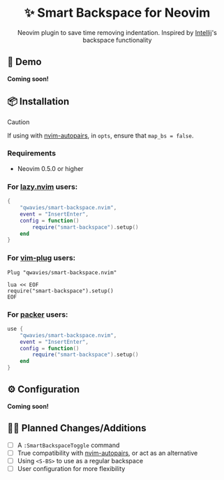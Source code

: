 <h1 align="center">✨ Smart Backspace for Neovim</h1>

<p align="center">Neovim plugin to save time removing indentation. Inspired by <a href="https://www.jetbrains.com/idea/">Intellij</a>'s backspace functionality</p>

## 🚀 Demo

**Coming soon!**

## 📦 Installation

> [!CAUTION]
> If using with [nvim-autopairs](https://github.com/windwp/nvim-autopairs), in `opts`, ensure that `map_bs = false`.

### Requirements

- Neovim 0.5.0 or higher

### For [lazy.nvim](https://lazy.folke.io) users:

```lua
{
    "qwavies/smart-backspace.nvim",
    event = "InsertEnter",
    config = function()
        require("smart-backspace").setup()
    end
}
```

### For [vim-plug](https://github.com/junegunn/vim-plug) users:

```vim
Plug "qwavies/smart-backspace.nvim"

lua << EOF
require("smart-backspace").setup()
EOF
```

### For [packer](https://github.com/wbthomason/packer.nvim) users:

```lua
use {
    "qwavies/smart-backspace.nvim",
    event = "InsertEnter",
    config = function()
        require("smart-backspace").setup()
    end
}
```

## ⚙  Configuration

**Coming soon!**

## 👨‍💻 Planned Changes/Additions

- [ ] A `:SmartBackspaceToggle` command
- [ ] True compatibility with [nvim-autopairs](https://github.com/windwp/nvim-autopairs), or act as an alternative
- [ ] Using `<S-BS>` to use as a regular backspace
- [ ] User configuration for more flexibility
